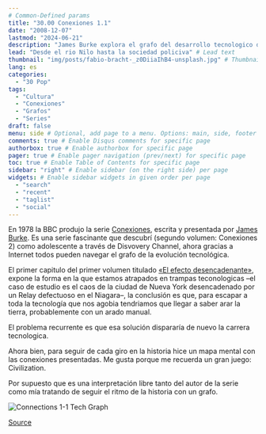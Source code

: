 ```yaml
---
# Common-Defined params
title: "30.00 Conexiones 1.1"
date: "2008-12-07"
lastmod: "2024-06-21"
description: "James Burke explora el grafo del desarrollo tecnologico de manera entretenida"
lead: "Desde el rio Nilo hasta la sociedad policiva" # Lead text
thumbnail: "img/posts/fabio-bracht-_z0DiiaIhB4-unsplash.jpg" # Thumbnail image
lang: es
categories:
  - "30 Pop"
tags:
  - "Cultura"
  - "Conexiones"
  - "Grafos"
  - "Series"
draft: false
menu: side # Optional, add page to a menu. Options: main, side, footer
comments: true # Enable Disqus comments for specific page
authorbox: true # Enable authorbox for specific page
pager: true # Enable pager navigation (prev/next) for specific page
toc: true # Enable Table of Contents for specific page
sidebar: "right" # Enable sidebar (on the right side) per page
widgets: # Enable sidebar widgets in given order per page
  - "search"
  - "recent"
  - "taglist"
  - "social"
---
```


En 1978 la BBC produjo la serie [Conexiones](https://www.imdb.com/title/tt0078588/), escrita y presentada por [James Burke](https://www.imdb.com/name/nm0121708/?ref_=tt_cl_t_1). Es una serie fascinante que descubrí (segundo volumen: Conexiones 2) como adolescente a través de Disvovery Channel, ahora gracias a Internet todos pueden navegar el grafo de la evolución tecnológica. 

<!--more-->

El primer capitulo del primer volumen titulado [«El efecto desencadenante»](https://archive.org/details/ConnectionsByJamesBurke), expone la forma en la que estamos atrapados en trampas teconologicas –el caso de estudio es el caos de la ciudad de Nueva York desencadenado por un Relay defectuoso en el Niagara–, la conclusión es que, para escapar a toda la tecnología que nos agobia tendriamos que llegar a saber arar la tierra, probablemente con un arado manual.  

El problema recurrente es que esa solución dispararía de nuevo la carrera tecnologica. 

Ahora bien, para seguir de cada giro en la historia hice un mapa mental con las conexiones presentadas. Me gusta porque me recuerda un gran juego: Civilization.

Por supuesto que es una interpretación libre tanto del autor de la serie como mía tratando de seguir el ritmo de la historia con un grafo.

![Connections 1-1 Tech Graph](/img/posts/connections-1.1.png)

[Source](https://gist.github.com/NicolasBohorquez/1c2a9b35481816acccadb6c6c5b56365)